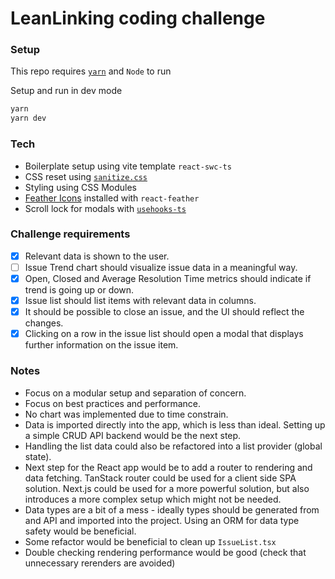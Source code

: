 # LeanLinking coding challenge

### Setup

This repo requires [`yarn`](https://classic.yarnpkg.com/lang/en/docs/instal) and `Node` to run

Setup and run in dev mode
```zsh
yarn
yarn dev
```

### Tech
* Boilerplate setup using vite template `react-swc-ts` 
* CSS reset using [`sanitize.css`](https://github.com/csstools/sanitize.css)
* Styling using CSS Modules
* [Feather Icons](https://feathericons.com/) installed with `react-feather`
* Scroll lock for modals with [`usehooks-ts`](https://usehooks-ts.com/react-hook/use-scroll-lock)

### Challenge requirements 
- [x] Relevant data is shown to the user.
- [ ] Issue Trend chart should visualize issue data in a meaningful way.
- [x] Open, Closed and Average Resolution Time metrics should indicate if trend is going up or down.
- [x] Issue list should list items with relevant data in columns.
- [x] It should be possible to close an issue, and the UI should reflect the changes.
- [x] Clicking on a row in the issue list should open a modal that displays further information on the issue item.

### Notes
* Focus on a modular setup and separation of concern.
* Focus on best practices and performance.
* No chart was implemented due to time constrain.
* Data is imported directly into the app, which is less than ideal. Setting up a simple CRUD API backend would be the next step.
* Handling the list data could also be refactored into a list provider (global state).
* Next step for the React app would be to add a router to rendering and data fetching. TanStack router could be used for a client side SPA solution. Next.js could be used for a more powerful solution, but also introduces a more complex setup which might not be needed.
* Data types are a bit of a mess - ideally types should be generated from and API and imported into the project. Using an ORM for data type safety would be beneficial.
* Some refactor would be beneficial to clean up `IssueList.tsx`
* Double checking rendering performance would be good (check that unnecessary rerenders are avoided)

